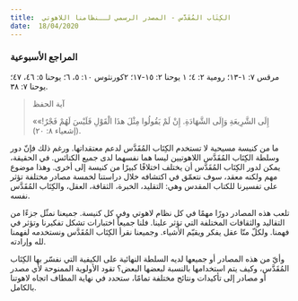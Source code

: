 ```yaml
---
title:  الكِتَاب المُقَدَّس - المصدر الرسمي لــنظامنا اللاهوتي
date:  18/04/2020
---
```


### المراجع الأسبوعية
مرقس ٧: ١-١٣؛ رومية ٢: ٤؛ ١ يوحنا ٢: ١٥-١٧؛ ٢كورنثوس ١٠: ٥، ٦؛ يوحنا ٥: ٤٦، ٤٧؛ يوحنا ٧: ٣٨.

> <p>آية الحفظ</p>
> «إِلَى الشَّرِيعَةِ وَإِلَى الشَّهَادَةِ. إِنْ لَمْ يَقُولُوا مِثْلَ هذَا الْقَوْلِ فَلَيْسَ لَهُمْ فَجْرٌ!» (إشعياء ٨: ٢٠).

ما من كنيسة مسيحية لا تستخدم الكِتَاب المُقَدَّس لدعم معتقداتها. ورغم ذلك فإنّ دور وسلطة الكِتَاب المُقَدَّس اللاهوتيين ليسا هما نفسهما لدى جميع الكنائس. في الحقيقة، يمكن لدور الكِتَاب المُقَدَّس أن يختلف اختلافًا كبيرًا من كنيسة إلى أخرى. وهذا موضوع مهم ولكنه معقد، سوف نتعمّق في اكتشافه خلال دراستنا لخمسة مصادر مختلفة تؤثر على تفسيرنا للكتاب المقدس وهي: التقليد، الخبرة، الثقافة، العقل، والكِتَاب المُقَدَّس نفسه.

تلعب هذه المصادر دورًا مهمًا في كل نظام لاهوتي وفي كل كنيسة. جميعنا نمثّل جزءًا من التقاليد والثقافات المختلفة التي تؤثر علينا. فلنا جميعاً اختبارات تشكل تفكيرنا وتؤثر في فهمنا. ولكلّ منّا عقل يفكر ويقيّم الأشياء. وجميعنا نقرأ الكِتَاب المُقَدَّس ونستخدمه لفهمنا لله وإرادته.

وأيّ من هذه المصادر أو جميعها لديه السلطة النهائية على الكيفية التي نفسّر بها الكِتَاب المُقَدَّس، وكيف يتم استخدامها بالنسبة لبعضها البعض؟ تقود الأولوية الممنوحة لأي مصدر أو مصادر إلى تأكيدات ونتائج مختلفة تمامًا، ستحدد في نهاية المطاف اتجاه لاهوتنا بالكامل.